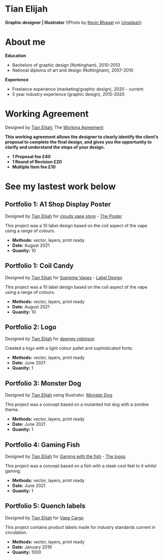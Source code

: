 # Tian Elijah
**Graphic designer | Illustrator**
!(Photo by <a href="https://unsplash.com/@kevnbhagat?utm_source=unsplash&utm_medium=referral&utm_content=creditCopyText">Kevin Bhagat</a> on <a href="https://unsplash.com/s/photos/workspace?utm_source=unsplash&utm_medium=referral&utm_content=creditCopyText">Unsplash</a>)
  
# **About me**

 **Education**
* Bachelors of graphic design (Nottingham), 2010-2013  
* National diploma of art and design (Nottingham), 2007-2010  

 **Experience**
* Freelance experience (marketing/graphic design), 2020 - current
* 5 year industry experience (graphic design), 2015-2020

# Working Agreement 


Designed by <a href="http://linkedin.com/in/tian-elijah-26b65256">Tian Elijah:</a> The <a href="https://postimg.cc/gallery/FR4K8Fx">Working Agreement</a>
 
 **This working agreement allows the designer to clearly identify the client’s
 proposal to complete the final design, and gives you the opportunity to clarify and understand the steps of your design.**

* **1 Proposal fee £40**
* **1 Round of Revision £20**
* **Multiple Item fee £10**


# **See my lastest work below** 


## **Portfolio 1: A1 Shop Display Poster**

Designed by <a href="http://linkedin.com/in/tian-elijah-26b65256">Tian Elijah</a> 
for <a href="https://www.cloudsvapestore.co.uk/">clouds vape store</a> - <a href="https://postimg.cc/5Y7Mfx3f">The Poster</a>


This project was a 10 label design based on the coil aspect of the vape using a range of colours.
* **Methods:** vector, layers, print ready
* **Date:** August 2021
* **Quanity:** 10


## **Portfolio 1: Coil Candy**

Designed by <a href="http://linkedin.com/in/tian-elijah-26b65256">Tian Elijah</a> 
for <a href="https://supremevapesbristol.com/">Supreme Vapes</a> - <a href="https://postimg.cc/gallery/tYtYzwP">Label Design</a>



This project was a 10 label design based on the coil aspect of the vape using a range of colours.
* **Methods:** vector, layers, print ready
* **Date:** August 2021
* **Quanity:** 10


## **Portfolio 2: Logo**

Designed by <a href="http://linkedin.com/in/tian-elijah-26b65256">Tian Elijah</a> 
for <a href="https://i.postimg.cc/qvMrNyVW/dr-logo-design.jpg">dawney robinson</a>


Created a logo with a light colour pallet and sophisticated fonts.
* **Methods:** vector, layers, print ready
* **Date:** June 2021
* **Quanity:** 1


## **Portfolio 3: Monster Dog**

Designed by <a href="http://linkedin.com/in/tian-elijah-26b65256">Tian Elijah</a> 
using Illustrator. <a href="https://postimg.cc/gallery/yxnMcKf">Monster Dog</a>


This project was a concept based on a mutanted hot dog with a zombie theme.
* **Methods:** vector, layers, print ready
* **Date:** June 2021
* **Quanity:** 1



## **Portfolio 4: Gaming Fish**

Designed by <a href="http://linkedin.com/in/tian-elijah-26b65256">Tian Elijah</a> 
for <a href="https://twitter.com/TheFishyNorris">Gaming with the fish</a> - <a href="https://postimg.cc/gallery/7yCq3Hk">The logos</a>

 
This project was a concept based on a fish with a sleek cool feel to it whilst gaming.
* **Methods:** vector, layers, print ready
* **Date:** June 2021
* **Quanity:** 1


## **Portfolio 5: Quench labels**


Designed by <a href="www.linkedin.com/in/tian-elijah-26b65256">Tian Elijah</a> for <a href="https://www.vapecargo.net/">Vape Cargo</a>

This project contains product labels made for industry standards current in circulation.
* **Methods:** vector, layers, print ready
* **Date:** January 2019
* **Quanity:** 1000 





